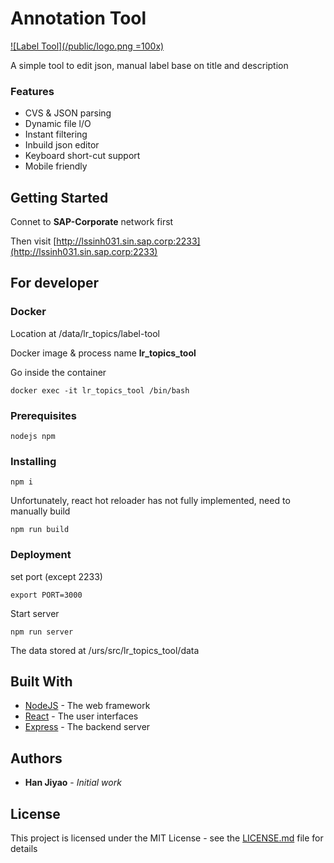 # Annotation Tool

[![Label Tool](/public/logo.png =100x)](http://lssinh031.sin.sap.corp:2233)

A simple tool to edit json, manual label base on title and description

### Features

- CVS & JSON parsing
- Dynamic file l/O
- Instant filtering
- Inbuild json editor
- Keyboard short-cut support
- Mobile friendly

## Getting Started

Connet to **SAP-Corporate** network first

Then visit [http://lssinh031.sin.sap.corp:2233](http://lssinh031.sin.sap.corp:2233)

## For developer 

### Docker

Location at /data/lr_topics/label-tool

Docker image & process name **lr_topics_tool**

Go inside the container
```
docker exec -it lr_topics_tool /bin/bash
```
### Prerequisites
```
nodejs npm
```
### Installing
```
npm i
```
Unfortunately, react hot reloader has not fully implemented, need to manually build
```
npm run build
```
### Deployment
set port (except 2233)
```
export PORT=3000
```
Start server
```
npm run server
```
The data stored at /urs/src/lr_topics_tool/data

## Built With
* [NodeJS](https://reactjs.org/) - The web framework
* [React](https://reactjs.org/) - The user interfaces
* [Express](https://expressjs.com/) - The backend server

## Authors
* **Han Jiyao** - *Initial work*

## License
This project is licensed under the MIT License - see the [LICENSE.md](LICENSE.md) file for details
